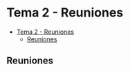 <!-- markdown-disable MD004 -->
# Tema 2 - Reuniones

- [Tema 2 - Reuniones](#tema-2---reuniones)
  - [Reuniones](#reuniones)

## Reuniones

